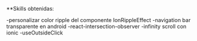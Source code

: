 **Skills obtenidas:

-personalizar color ripple del componente IonRippleEffect
-navigation bar transparente en android
-react-intersection-observer
-infinity scroll con ionic
-useOutsideClick
